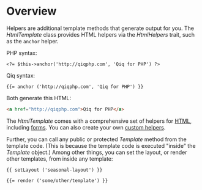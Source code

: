 # Overview

Helpers are additional template methods that generate output for you.
The _HtmlTemplate_ class provides HTML helpers via the _HtmlHelpers_ trait,
such as the `anchor` helper.

PHP syntax:

```html+php
<?= $this->anchor('http://qiqphp.com', 'Qiq for PHP') ?>
```

Qiq syntax:

```qiq
{{= anchor ('http://qiqphp.com', 'Qiq for PHP') }}
```

Both generate this HTML:

```html
<a href="http://qiqphp.com">Qiq for PHP</a>
```

The _HtmlTemplate_ comes with a comprehensive set of helpers for
[HTML](./html.md), including [forms](./forms.md). You can also create your own
[custom helpers](./custom.md).

Further, you can call any public or protected _Template_ method from the
template code. (This is because the template code is executed "inside" the
_Template_ object.) Among other things, you can set the layout, or render other
 templates, from inside any template:

```qiq
{{ setLayout ('seasonal-layout') }}

{{= render ('some/other/template') }}
```
